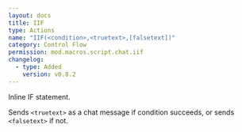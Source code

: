 ```yaml
---
layout: docs
title: IIF
type: Actions
name: "IIF(<condition>,<truetext>,[falsetext])"
category: Control Flow
permission: mod.macros.script.chat.iif
changelog:
  - type: Added
    version: v0.8.2
---
```

Inline IF statement.

Sends `<truetext>` as a chat message if condition succeeds, or sends `<falsetext>` if not.

